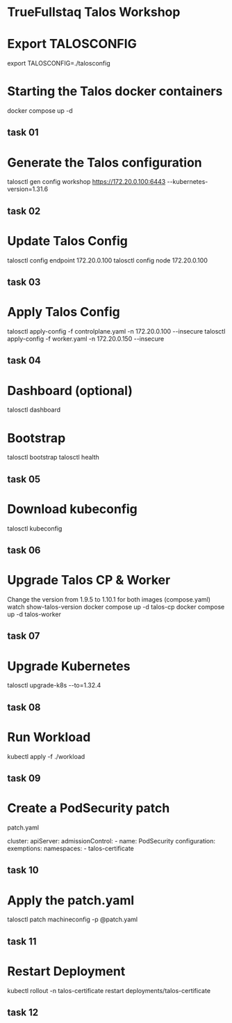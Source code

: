 # TrueFullstaq Talos Workshop

# Export TALOSCONFIG
export TALOSCONFIG=./talosconfig

# Starting the Talos docker containers
docker compose up -d
## task 01

# Generate the Talos configuration 
talosctl gen config workshop https://172.20.0.100:6443 --kubernetes-version=1.31.6
## task 02

# Update Talos Config
talosctl config endpoint 172.20.0.100
talosctl config node 172.20.0.100
## task 03

# Apply Talos Config
talosctl apply-config -f controlplane.yaml -n 172.20.0.100 --insecure
talosctl apply-config -f worker.yaml -n 172.20.0.150 --insecure
## task 04

# Dashboard (optional)
talosctl dashboard

# Bootstrap
talosctl bootstrap
talosctl health
## task 05

# Download kubeconfig
talosctl kubeconfig
## task 06

# Upgrade Talos CP & Worker
Change the version from 1.9.5 to 1.10.1 for both images (compose.yaml)
watch show-talos-version
docker compose up -d talos-cp
docker compose up -d talos-worker
## task 07

# Upgrade Kubernetes
talosctl upgrade-k8s --to=1.32.4
## task 08

# Run Workload
kubectl apply -f ./workload
## task 09

# Create a PodSecurity patch
patch.yaml

cluster:
  apiServer:
    admissionControl:
      - name: PodSecurity
        configuration:
          exemptions:
            namespaces:
              - talos-certificate
## task 10

# Apply the patch.yaml
talosctl patch machineconfig -p @patch.yaml
## task 11

# Restart Deployment
kubectl rollout -n talos-certificate restart deployments/talos-certificate
## task 12
